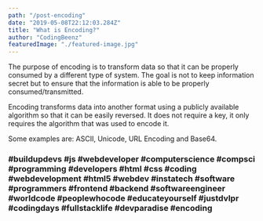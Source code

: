 ```yaml
---
path: "/post-encoding"
date: "2019-05-08T22:12:03.284Z"
title: "What is Encoding?"
author: "CodingBeenz"
featuredImage: "./featured-image.jpg"
---
```


The purpose of encoding is to transform data so that it can be properly consumed by a different type of system. The goal is not to keep information secret but to ensure that the information is able to be properly consumed/transmitted.

Encoding transforms data into another format using a publicly available algorithm so that it can be easily reversed. It does not require a key, it only requires the algorithm that was used to encode it.

Some examples are: ASCII, Unicode, URL Encoding and Base64.

### #buildupdevs #js #webdeveloper #computerscience #compsci #programming #developers #html #css #coding #webdevelopment #html5 #webdev #instatech #software #programmers #frontend #backend #softwareengineer #worldcode #peoplewhocode #educateyourself #justdvlpr #codingdays #fullstacklife #devparadise #encoding
